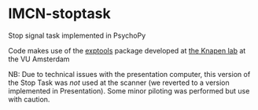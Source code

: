 # IMCN-stoptask
Stop signal task implemented in PsychoPy

Code makes use of the [exptools](https://github.com/VU-Cog-Sci/exptools) package developed at [the Knapen lab](https://github.com/VU-Cog-Sci) at the VU Amsterdam



NB: Due to technical issues with the presentation computer, this version of the Stop Task was *not* used at the scanner (we reverted to a version implemented in Presentation). Some minor piloting was performed but use with caution.
